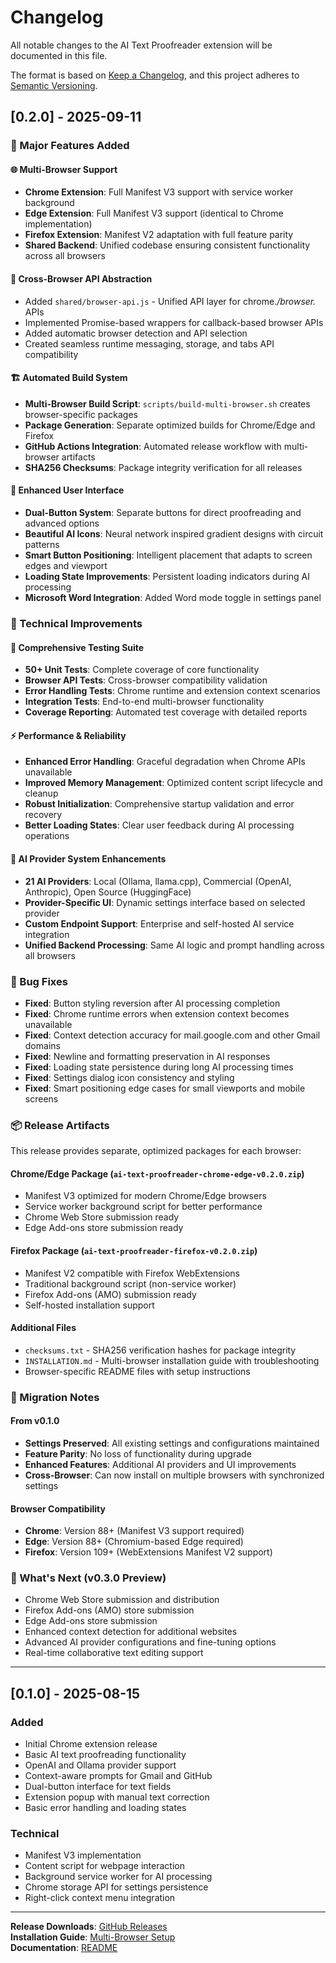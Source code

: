 # Changelog

All notable changes to the AI Text Proofreader extension will be documented in this file.

The format is based on [Keep a Changelog](https://keepachangelog.com/en/1.0.0/),
and this project adheres to [Semantic Versioning](https://semver.org/spec/v2.0.0.html).

## [0.2.0] - 2025-09-11

### 🚀 Major Features Added

#### 🌐 Multi-Browser Support
- **Chrome Extension**: Full Manifest V3 support with service worker background
- **Edge Extension**: Full Manifest V3 support (identical to Chrome implementation)
- **Firefox Extension**: Manifest V2 adaptation with full feature parity
- **Shared Backend**: Unified codebase ensuring consistent functionality across all browsers

#### 🔧 Cross-Browser API Abstraction
- Added `shared/browser-api.js` - Unified API layer for chrome.*/browser.* APIs
- Implemented Promise-based wrappers for callback-based browser APIs
- Added automatic browser detection and API selection
- Created seamless runtime messaging, storage, and tabs API compatibility

#### 🏗️ Automated Build System
- **Multi-Browser Build Script**: `scripts/build-multi-browser.sh` creates browser-specific packages
- **Package Generation**: Separate optimized builds for Chrome/Edge and Firefox
- **GitHub Actions Integration**: Automated release workflow with multi-browser artifacts
- **SHA256 Checksums**: Package integrity verification for all releases

#### 🎨 Enhanced User Interface
- **Dual-Button System**: Separate buttons for direct proofreading and advanced options
- **Beautiful AI Icons**: Neural network inspired gradient designs with circuit patterns
- **Smart Button Positioning**: Intelligent placement that adapts to screen edges and viewport
- **Loading State Improvements**: Persistent loading indicators during AI processing
- **Microsoft Word Integration**: Added Word mode toggle in settings panel

### 🔧 Technical Improvements

#### 🧪 Comprehensive Testing Suite
- **50+ Unit Tests**: Complete coverage of core functionality
- **Browser API Tests**: Cross-browser compatibility validation
- **Error Handling Tests**: Chrome runtime and extension context scenarios
- **Integration Tests**: End-to-end multi-browser functionality
- **Coverage Reporting**: Automated test coverage with detailed reports

#### ⚡ Performance & Reliability
- **Enhanced Error Handling**: Graceful degradation when Chrome APIs unavailable
- **Improved Memory Management**: Optimized content script lifecycle and cleanup
- **Robust Initialization**: Comprehensive startup validation and error recovery
- **Better Loading States**: Clear user feedback during AI processing operations

#### 🎯 AI Provider System Enhancements
- **21 AI Providers**: Local (Ollama, llama.cpp), Commercial (OpenAI, Anthropic), Open Source (HuggingFace)
- **Provider-Specific UI**: Dynamic settings interface based on selected provider
- **Custom Endpoint Support**: Enterprise and self-hosted AI service integration
- **Unified Backend Processing**: Same AI logic and prompt handling across all browsers

### 🐛 Bug Fixes

- **Fixed**: Button styling reversion after AI processing completion
- **Fixed**: Chrome runtime errors when extension context becomes unavailable
- **Fixed**: Context detection accuracy for mail.google.com and other Gmail domains
- **Fixed**: Newline and formatting preservation in AI responses
- **Fixed**: Loading state persistence during long AI processing times
- **Fixed**: Settings dialog icon consistency and styling
- **Fixed**: Smart positioning edge cases for small viewports and mobile screens

### 📦 Release Artifacts

This release provides separate, optimized packages for each browser:

#### Chrome/Edge Package (`ai-text-proofreader-chrome-edge-v0.2.0.zip`)
- Manifest V3 optimized for modern Chrome/Edge browsers
- Service worker background script for better performance
- Chrome Web Store submission ready
- Edge Add-ons store submission ready

#### Firefox Package (`ai-text-proofreader-firefox-v0.2.0.zip`)
- Manifest V2 compatible with Firefox WebExtensions
- Traditional background script (non-service worker)
- Firefox Add-ons (AMO) submission ready
- Self-hosted installation support

#### Additional Files
- `checksums.txt` - SHA256 verification hashes for package integrity
- `INSTALLATION.md` - Multi-browser installation guide with troubleshooting
- Browser-specific README files with setup instructions

### 🔄 Migration Notes

#### From v0.1.0
- **Settings Preserved**: All existing settings and configurations maintained
- **Feature Parity**: No loss of functionality during upgrade
- **Enhanced Features**: Additional AI providers and UI improvements
- **Cross-Browser**: Can now install on multiple browsers with synchronized settings

#### Browser Compatibility
- **Chrome**: Version 88+ (Manifest V3 support required)
- **Edge**: Version 88+ (Chromium-based Edge required)
- **Firefox**: Version 109+ (WebExtensions Manifest V2 support)

### 🎯 What's Next (v0.3.0 Preview)

- Chrome Web Store submission and distribution
- Firefox Add-ons (AMO) store submission
- Edge Add-ons store submission
- Enhanced context detection for additional websites
- Advanced AI provider configurations and fine-tuning options
- Real-time collaborative text editing support

---

## [0.1.0] - 2025-08-15

### Added
- Initial Chrome extension release
- Basic AI text proofreading functionality
- OpenAI and Ollama provider support
- Context-aware prompts for Gmail and GitHub
- Dual-button interface for text fields
- Extension popup with manual text correction
- Basic error handling and loading states

### Technical
- Manifest V3 implementation
- Content script for webpage interaction
- Background service worker for AI processing
- Chrome storage API for settings persistence
- Right-click context menu integration

---

**Release Downloads**: [GitHub Releases](https://github.com/tactmaster/ai-text-proofreader-extension/releases)  
**Installation Guide**: [Multi-Browser Setup](./INSTALLATION.md)  
**Documentation**: [README](./README.md)
